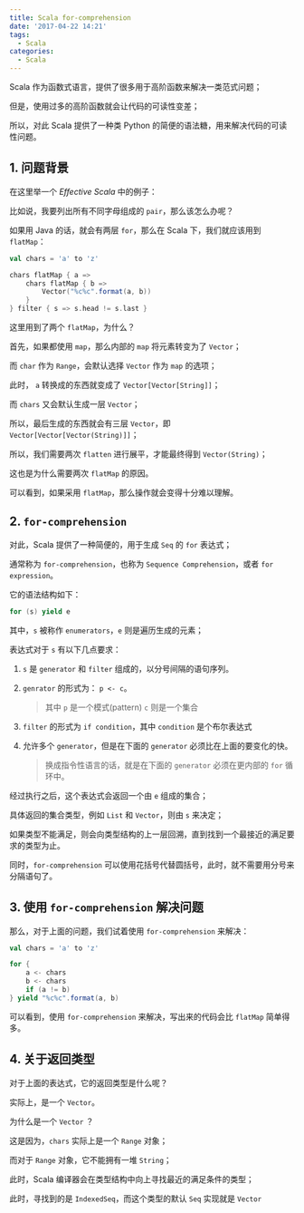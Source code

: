 ```yaml
---
title: Scala for-comprehension
date: '2017-04-22 14:21'
tags:
  - Scala
categories:
  - Scala
---
```


Scala 作为函数式语言，提供了很多用于高阶函数来解决一类范式问题；

但是，使用过多的高阶函数就会让代码的可读性变差；

所以，对此 Scala 提供了一种类 Python 的简便的语法糖，用来解决代码的可读性问题。

<!-- more -->

## 1. 问题背景

在这里举一个 *Effective Scala* 中的例子：

比如说，我要列出所有不同字母组成的 `pair`，那么该怎么办呢？

如果用 Java 的话，就会有两层 `for`，那么在 Scala 下，我们就应该用到 `flatMap`：

```scala
val chars = 'a' to 'z'

chars flatMap { a =>
    chars flatMap { b =>
        Vector("%c%c".format(a, b))
    }
} filter { s => s.head != s.last }
```

这里用到了两个 `flatMap`，为什么？

首先，如果都使用 `map`，那么内部的 `map` 将元素转变为了 `Vector`；

而 `char` 作为 `Range`，会默认选择 `Vector` 作为 `map` 的选项；

此时， `a` 转换成的东西就变成了 `Vector[Vector[String]]`；

而 `chars` 又会默认生成一层 `Vector`；

所以，最后生成的东西就会有三层 `Vector`，即 `Vector[Vector[Vector(String)]]`；

所以，我们需要两次 `flatten` 进行展平，才能最终得到 `Vector(String)`；

这也是为什么需要两次 `flatMap` 的原因。

可以看到，如果采用 `flatMap`，那么操作就会变得十分难以理解。


## 2. `for-comprehension`

对此，Scala 提供了一种简便的，用于生成 `Seq` 的 `for` 表达式；

通常称为 `for-comprehension`，也称为 `Sequence Comprehension`，或者 `for expression`。

它的语法结构如下：

```scala
for (s) yield e
```

其中，`s` 被称作 `enumerators`，`e` 则是遍历生成的元素；

表达式对于 `s` 有以下几点要求：

1. `s` 是 `generator` 和 `filter` 组成的，以分号间隔的语句序列。


2. `genrator` 的形式为： `p <- c`。

    > 其中 `p` 是一个模式(pattern)
    > `c`  则是一个集合


3. `filter` 的形式为 `if condition`，其中 `condition` 是个布尔表达式


4. 允许多个 `generator`，但是在下面的 `generator` 必须比在上面的要变化的快。

    > 换成指令性语言的话，就是在下面的 `generator` 必须在更内部的 `for` 循环中。


经过执行之后，这个表达式会返回一个由 `e` 组成的集合；

具体返回的集合类型，例如 `List` 和 `Vector`，则由 `s` 来决定；

如果类型不能满足，则会向类型结构的上一层回溯，直到找到一个最接近的满足要求的类型为止。

同时，`for-comprehension` 可以使用花括号代替圆括号，此时，就不需要用分号来分隔语句了。

## 3. 使用 `for-comprehension` 解决问题

那么，对于上面的问题，我们试着使用 `for-comprehension` 来解决：

```scala
val chars = 'a' to 'z'

for {
    a <- chars
    b <- chars
    if (a != b)
} yield "%c%c".format(a, b)
```

可以看到，使用 `for-comprehension` 来解决，写出来的代码会比 `flatMap` 简单得多。

## 4. 关于返回类型

对于上面的表达式，它的返回类型是什么呢？

实际上，是一个 `Vector`。

为什么是一个 `Vector` ？

这是因为，`chars` 实际上是一个 `Range` 对象；

而对于 `Range` 对象，它不能拥有一堆 `String`；

此时，Scala 编译器会在类型结构中向上寻找最近的满足条件的类型；

此时，寻找到的是 `IndexedSeq`，而这个类型的默认 `Seq` 实现就是 `Vector`
